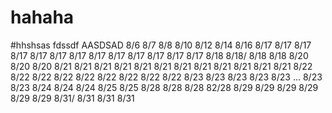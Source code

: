 # hahaha
#hhshsas
fdssdf
AASDSAD
8/6
8/7
8/8
8/10
8/12
8/14
8/16
8/17 8/17 8/17 8/17 8/17 8/17 8/17 8/17 8/17 8/17 8/17 8/17 8/17 
8/18 8/18/ 8/18 8/18
8/20 8/20 8/20
8/21 8/21 8/21 8/21 8/21 8/21 8/21 8/21 8/21 8/21 8/21 8/21
8/22 8/22 8/22 8/22 8/22 8/22 8/22 8/22 8/22
8/23 8/23 8/23 8/23 8/23 ...
8/23 8/23
8/24 8/24 8/24 8/25 8/25
8/28 8/28 8/28 82/28
8/29 8/29 8/29 8/29 8/29 8/29
8/31/ 8/31 8/31 8/31
